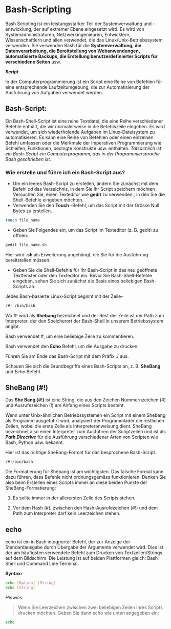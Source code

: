 # Bash-Scripting

Bash Scripting ist ein leistungsstarker Teil der Systemverwaltung und -entwicklung, der auf extremer Ebene eingesetzt wird. Es wird von Systemadministratoren, Netzwerkingenieuren, Entwicklern, Wissenschaftlern und allen verwendet, die das Linux/Unix-Betriebssystem verwenden. Sie verwenden Bash für die **Systemverwaltung, die Datenverarbeitung, die Bereitstellung von Webanwendungen, automatisierte Backups, die Erstellung benutzerdefinierter Scripts für verschiedene Seiten** usw.

***Script***

In der Computerprogrammierung ist ein Script eine Reihe von Befehlen für eine entsprechende Laufzeitumgebung, die zur Automatisierung der Ausführung von Aufgaben verwendet werden.

## Bash-Script:

Ein Bash-Shell-Script ist eine reine Textdatei, die eine Reihe verschiedener Befehle enthält, die wir normalerweise in die Befehlszeile eingeben. Es wird verwendet, um sich wiederholende Aufgaben im Linux-Dateisystem zu automatisieren. Es kann eine Reihe von Befehlen oder einen einzelnen Befehl umfassen oder die Merkmale der imperativen Programmierung wie Schleifen, Funktionen, bedingte Konstrukte usw. enthalten. *Tatsächlich ist ein Bash-Script ein Computerprogramm, das in der Programmiersprache Bash geschrieben ist.*

### Wie erstelle und führe ich ein Bash-Script aus?

- Um ein leeres Bash-Script zu erstellen, ändern Sie zunächst mit dem Befehl *cd* das Verzeichnis, in dem Sie Ihr Script speichern möchten . Versuchen Sie, einen Texteditor wie **gedit** zu verwenden , in den Sie die Shell-Befehle eingeben möchten.
- Verwenden Sie den **Touch** -Befehl, um das Script mit der Grösse Null Bytes zu erstellen.

        
```bash
touch file_name
```
        
- Geben Sie Folgendes ein, um das Script im Texteditor (z. B. gedit) zu öffnen:

```bash
gedit file_name.sh
```

Hier wird **.sh** als Erweiterung angehängt, die Sie für die Ausführung bereitstellen müssen.

- Geben Sie die Shell-Befehle für Ihr Bash-Script in das neu geöffnete Textfenster oder den Texteditor ein. Bevor Sie Bash-Shell-Befehle eingeben, sehen Sie sich zunächst die Basis eines beliebigen Bash-Scripts an.

Jedes Bash-basierte Linux-Script beginnt mit der Zeile-

```bash
/#! /bin/bash
```

Wo #! wird als **Shebang** bezeichnet und der Rest der Zeile ist der Path zum Interpreter, der den Speicherort der Bash-Shell in unserem Betriebssystem angibt.

Bash verwendet #, um eine beliebige Zeile zu kommentieren.

Bash verwendet den **Echo** Befehl, um die Ausgabe zu drucken.

Führen Sie am Ende das Bash-Script mit dem Präfix ./ aus.

Schauen Sie sich die Grundbegriffe eines Bash-Scripts an, z. B. **SheBang** und *Echo* Befehl.


## SheBang (#!)

Das **She Bang (#!)** ist eine String, die aus den Zeichen Nummernzeichen (#) und Ausrufezeichen (!) am Anfang eines Scripts besteht.

Wenn unter Unix-ähnlichen Betriebssystemen ein Script mit einem Shebang als Programm ausgeführt wird, analysiert der Programmlader die restlichen Zeilen, wobei die erste Zeile als Interpreteranweisung dient. SheBang bezeichnet also einen Interpreter zum Ausführen der Scriptzeilen und ist als ***Path Directive*** für die Ausführung verschiedener Arten von Scripten wie Bash, Python usw. bekannt.

Hier ist das richtige SheBang-Format für das besprochene Bash-Script.

```bash
/#!/bin/bash
```

Die Formatierung für Shebang ist am wichtigsten. Das falsche Format kann dazu führen, dass Befehle nicht ordnungsgemäss funktionieren. Denken Sie also beim Erstellen eines Scripts immer an diese beiden Punkte der SheBang-Formatierung:

1. Es sollte immer in der allerersten Zeile des Scripts stehen.  

2. Vor dem Hash (#), zwischen den Hash-Ausrufezeichen (#!) und dem Path zum Interpreter darf kein Leerzeichen stehen.

## echo

echo ist ein in Bash integrierter Befehl, der zur Anzeige der Standardausgabe durch Übergabe der Argumente verwendet wird. Dies ist der am häufigsten verwendete Befehl zum Drucken von Textzeilen/Strings auf dem Bildschirm. Die Leistung ist auf beiden Plattformen gleich: Bash Shell und Command Line Terminal.

**Syntax:**

```bash
echo [Option] [String]  
echo [String]
```

*Hinwies:*
>Wenn Sie Leerzeichen zwischen zwei beliebigen Zeilen Ihres Scripts drucken möchten. Geben Sie dann echo wie unten angegeben ein:

```bash
echo
```